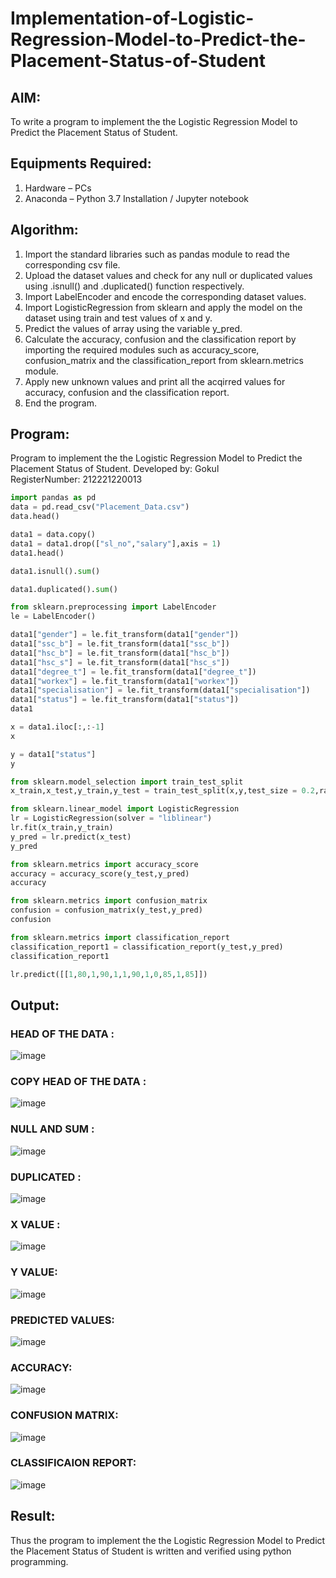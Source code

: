 # Implementation-of-Logistic-Regression-Model-to-Predict-the-Placement-Status-of-Student

## AIM:
To write a program to implement the the Logistic Regression Model to Predict the Placement Status of Student.

## Equipments Required:
1. Hardware – PCs
2. Anaconda – Python 3.7 Installation / Jupyter notebook

## Algorithm:
1. Import the standard libraries such as pandas module to read the corresponding csv file.
2. Upload the dataset values and check for any null or duplicated values using .isnull() and .duplicated() function respectively.
3. Import LabelEncoder and encode the corresponding dataset values.
4. Import LogisticRegression from sklearn and apply the model on the dataset using train and test values of x and y.
5. Predict the values of array using the variable y_pred.
6. Calculate the accuracy, confusion and the classification report by importing the required modules such as accuracy_score, confusion_matrix and the classification_report from sklearn.metrics module.
7. Apply new unknown values and print all the acqirred values for accuracy, confusion and the classification report.
8. End the program.

## Program:

Program to implement the the Logistic Regression Model to Predict the Placement Status of Student.
Developed by: Gokul   
RegisterNumber:  212221220013
```py
import pandas as pd
data = pd.read_csv("Placement_Data.csv")
data.head()

data1 = data.copy()
data1 = data1.drop(["sl_no","salary"],axis = 1)
data1.head()

data1.isnull().sum()

data1.duplicated().sum()

from sklearn.preprocessing import LabelEncoder
le = LabelEncoder()

data1["gender"] = le.fit_transform(data1["gender"])
data1["ssc_b"] = le.fit_transform(data1["ssc_b"])
data1["hsc_b"] = le.fit_transform(data1["hsc_b"])
data1["hsc_s"] = le.fit_transform(data1["hsc_s"])
data1["degree_t"] = le.fit_transform(data1["degree_t"])
data1["workex"] = le.fit_transform(data1["workex"])
data1["specialisation"] = le.fit_transform(data1["specialisation"])
data1["status"] = le.fit_transform(data1["status"])
data1

x = data1.iloc[:,:-1]
x

y = data1["status"]
y

from sklearn.model_selection import train_test_split
x_train,x_test,y_train,y_test = train_test_split(x,y,test_size = 0.2,random_state = 0)

from sklearn.linear_model import LogisticRegression
lr = LogisticRegression(solver = "liblinear")
lr.fit(x_train,y_train)
y_pred = lr.predict(x_test)
y_pred

from sklearn.metrics import accuracy_score
accuracy = accuracy_score(y_test,y_pred)
accuracy

from sklearn.metrics import confusion_matrix
confusion = confusion_matrix(y_test,y_pred)
confusion

from sklearn.metrics import classification_report
classification_report1 = classification_report(y_test,y_pred)
classification_report1

lr.predict([[1,80,1,90,1,1,90,1,0,85,1,85]])
```
## Output:
### HEAD OF THE DATA :
![image](https://github.com/babavoss05/Implementation-of-Logistic-Regression-Model-to-Predict-the-Placement-Status-of-Student/assets/103019882/cf3d47f5-34c4-468f-9aa6-6b2752f4bb48)
### COPY HEAD OF THE DATA :
![image](https://github.com/babavoss05/Implementation-of-Logistic-Regression-Model-to-Predict-the-Placement-Status-of-Student/assets/103019882/5b80d2fd-7abe-46d2-be94-546100736dbb)
### NULL AND SUM :
![image](https://github.com/babavoss05/Implementation-of-Logistic-Regression-Model-to-Predict-the-Placement-Status-of-Student/assets/103019882/d33cb49b-14b6-4171-a256-e05d765f17c0)
### DUPLICATED :
![image](https://github.com/babavoss05/Implementation-of-Logistic-Regression-Model-to-Predict-the-Placement-Status-of-Student/assets/103019882/16c87faf-72e1-4f23-b1ec-905c35619a58)
### X VALUE :
![image](https://github.com/babavoss05/Implementation-of-Logistic-Regression-Model-to-Predict-the-Placement-Status-of-Student/assets/103019882/0616d6ad-db31-44b2-8b62-4d3d07fe2717)
### Y VALUE:
![image](https://github.com/babavoss05/Implementation-of-Logistic-Regression-Model-to-Predict-the-Placement-Status-of-Student/assets/103019882/cd78ba19-ca6d-47c3-b50d-4534eadbb0b5)
### PREDICTED VALUES:
![image](https://github.com/babavoss05/Implementation-of-Logistic-Regression-Model-to-Predict-the-Placement-Status-of-Student/assets/103019882/07d53740-ca55-4a38-b158-0c7915967dec)
### ACCURACY:
![image](https://github.com/babavoss05/Implementation-of-Logistic-Regression-Model-to-Predict-the-Placement-Status-of-Student/assets/103019882/70e8c580-7ca7-47df-8728-6886d73a5440)
### CONFUSION MATRIX:
![image](https://github.com/babavoss05/Implementation-of-Logistic-Regression-Model-to-Predict-the-Placement-Status-of-Student/assets/103019882/426cbb55-ca39-43ae-bb86-27e19efa23e4)
### CLASSIFICAION REPORT:
![image](https://github.com/babavoss05/Implementation-of-Logistic-Regression-Model-to-Predict-the-Placement-Status-of-Student/assets/103019882/0f8e95d6-946b-4417-83e4-f5795a9ed528)


## Result:
Thus the program to implement the the Logistic Regression Model to Predict the Placement Status of Student is written and verified using python programming.
